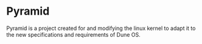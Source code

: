 # Pyramid
Pyramid is a project created for and modifying the linux kernel to adapt it to the new specifications and requirements of Dune OS.
